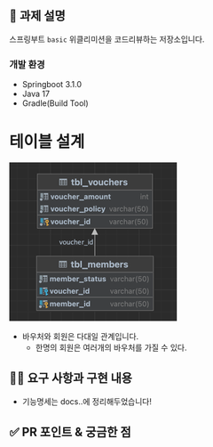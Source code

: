 ## 📌 과제 설명
스프링부트 `basic` 위클리미션을 코드리뷰하는 저장소입니다.

### 개발 환경
- Springboot 3.1.0
- Java 17
- Gradle(Build Tool)

# 테이블 설계
![img_1.png](img_1.png)
- 바우처와 회원은 다대일 관계입니다. 
  - 한명의 회원은 여러개의 바우처를 가질 수 있다.

## 👩‍💻 요구 사항과 구현 내용

- 기능명세는 docs..에 정리해두었습니다!

## ✅ PR 포인트 & 궁금한 점
